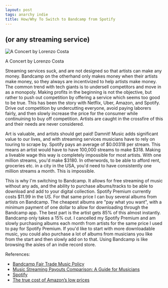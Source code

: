 ```yaml
---
layout: post
tags: anarchy indie
title: How/Why To Switch to Bandcamp from Spotify
---
```

## (or any streaming service)

![A Concert by Lorenzo Costa](https://upload.wikimedia.org/wikipedia/commons/thumb/6/6b/Concert_by_Lorenzo_Costa.jpg/468px-Concert_by_Lorenzo_Costa.jpg?20071213221601)  

A Concert by Lorenzo Costa 

Streaming services suck, and are not designed so that artists can make any money. Bandcamp on the otherhand only makes money when their artists make money, so they always are incentivized to help artists make money. The common trend with tech giants is to undersell competitors and move in as a monopoly. Making profits in the beginning is not the objective, but rather to push out competition by offering a service which seems too good to be true. This has been the story with Netflix, Uber, Amazon, and Spotify. Drive out competition by undercutting everyone, avoid paying laborers fairly, and then slowly increase the price for the consumer while continuining to buy off competition. Artists are caught in the crossfire of this and their needs are never considered.

Art is valuable, and artists should get paid! Damnit! Music adds significant value to our lives, and with streaming services musicians have to rely on touring to scrape by. Spotify pays an average of $0.00318 per stream. This means an artist would have to have 100,000 streams to make $318. Making a liveable wage this way is completely impossible for most artists. With one million streams, you'd make $3180. In otherwords, to be able to afford rent, groceries etc. in a city in the USA, you'd need to have consistently one million streams a month. This is impossible. 

This is why I'm switching to Bandcamp. It allows for free streaming of music without any ads, and the ability to purchase albums/tracks to be able to download and add to your digital collection. Spotify Premium currently costs $11.99 in the US. For that same price I can buy several albums from artists on Bandcamp. The cheapest albums are "pay what you want", with a minimum payment of one dollar to allow for downloading through the Bandcamp app. The best part is the artist gets 85% of this almost instantly. Bandcamp only takes a 15% cut. I cancelled my Spotify Premium and am slowly purchasing albums each month from artists for the same price I used to pay for Spotify Premium. If you'd like to start with more downloadable music, you could also purchase a lot of albums from musicians you like from the start and then slowly add on to that. Using Bandcamp is like browsing the aisles of an indie record store. 

References:
- [Bandcamp Fair Trade Music Policy](https://bandcamp.com/fair_trade_music_policy?from=footer)
- [Music Streaming Payouts Comparison: A Guide for Musicians](https://virpp.com/hello/music-streaming-payouts-comparison-a-guide-for-musicians/)
- [Spotify](https://www.spotify.com/us/premium/?%C2%A0)
- [The true cost of Amazon’s low prices](https://www.vox.com/recode/22836368/amazon-antitrust-ftc-marketplace)